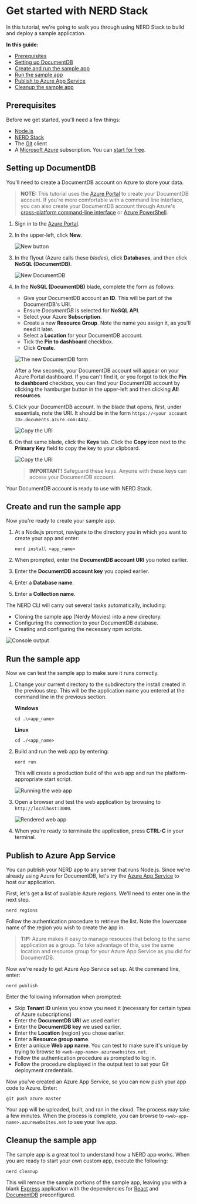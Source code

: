 # Get started with NERD Stack

In this tutorial, we're going to walk you through using NERD Stack to build and deploy a sample application.  

**In this guide:**

- [Prerequisites](#prerequisites)
- [Setting up DocumentDB](#setting-up-documentdb)
- [Create and run the sample app](#create-the-sample-app)
- [Run the sample app](#run-the-sample-app)
- [Publish to Azure App Service](#publish-to-azure-app-service)
- [Cleanup the sample app](#cleanup-the-sample-app)

## Prerequisites

Before we get started, you'll need a few things:

* [Node.js](https://nodejs.org/)
* [NERD Stack](index.html#installation)
* The [Git](https://git-scm.com/) client
* A [Microsoft Azure](https://azure.microsoft.com) subscription.  You can [start for free](https://azure.microsoft.com/en-us/free/).

## Setting up DocumentDB

You'll need to create a DocumentDB account on Azure to store your data.

> **NOTE:** This tutorial uses the [Azure Portal](https://portal.azure.com) to create your DocumentDB account.  If you're more comfortable with a command line interface, you can also create your DocumentDB account through Azure's [cross-platform command-line interface](https://docs.microsoft.com/en-us/azure/xplat-cli-install?toc=%2fazure%2fvirtual-machines%2flinux%2ftoc.json) or [Azure PowerShell](https://docs.microsoft.com/powershell/).

1. Sign in to the [Azure Portal](https://portal.azure.com).

2. In the upper-left, click **New**.

    ![New button](./images/new-service.png)

3. In the flyout (Azure calls these *blades*), click **Databases**, and then click **NoSQL (DocumentDB)**.

    ![New DocumentDB](./images/new-documentdb.png)

4. In the **NoSQL (DocumentDB)** blade, complete the form as follows:
    
    - Give your DocumentDB account an **ID**. This will be part of the DocumentDB's URI.
    - Ensure *DocumentDB* is selected for **NoSQL API**.
    - Select your Azure **Subscription**.
    - Create a new **Resource Group**.  Note the name you assign it, as you'll need it later.
    - Select a **Location** for your DocumentDB account. 
    - Tick the **Pin to dashboard** checkbox.
    - Click **Create**.

    ![The new DocumentDB form](./images/complete-form.png)

    After a few seconds, your DocumentDB account will appear on your Azure Portal dashboard.  If you can't find it, or you forgot to tick the **Pin to dashboard** checkbox, you can find your DocumentDB account by clicking the hamburger button in the upper-left and then clicking **All resources**.  

5. Click your DocumentDB account.  In the blade that opens, first, under essentials, note the URI. It should be in the form `https://<your account ID>.documents.azure.com:443/`.

    ![Copy the URI](./images/copy-uri.png)

6. On that same blade, click the **Keys** tab.  Click the **Copy** icon next to the **Primary Key** field to copy the key to your clipboard.

    ![Copy the URI](./images/copy-keys.png)

    > **IMPORTANT!** Safeguard these keys. Anyone with these keys can access your DocumentDB account.

Your DocumentDB account is ready to use with NERD Stack.

## Create and run the sample app

Now you're ready to create your sample app.  

1. At a Node.js prompt, navigate to the directory you in which you want to create your app and enter:
    
    ```
    nerd install <app_name>
    ```

2. When prompted, enter the **DocumentDB account URI** you noted earlier.

3. Enter the **DocumentDB account key** you copied earlier.

4. Enter a **Database name**.

5. Enter a **Collection name**.

The NERD CLI will carry out several tasks automatically, including:

* Cloning the sample app (Nerdy Movies) into a new directory.
* Configuring the connection to your DocumentDB database.
* Creating and configuring the necessary npm scripts.

![Console output](./images/nerd-install.png)

## Run the sample app

Now we can test the sample app to make sure it runs correctly.

1. Change your current directory to the subdirectory the install created in the previous step.  This will be the application name you entered at the command line in the previous section.

    **Windows**

    ```
    cd .\<app_name>
    ```

    **Linux**

    ```
    cd ./<app_name>
    ```

2. Build and run the web app by entering:

    ```
    nerd run
    ```
    
    This will create a production build of the web app and run the platform-appropriate start script.

    ![Running the web app](./images/nerd-run.png)

3. Open a browser and test the web application by browsing to `http://localhost:3000`.

    ![Rendered web app](./images/rendered-site.png)

4. When you're ready to terminate the application, press **CTRL-C** in your terminal.



## Publish to Azure App Service

You can publish your NERD app to any server that runs Node.js.  Since we're already using Azure for DocumentDB, let's try the [Azure App Service](https://azure.microsoft.com/en-us/services/app-service/) to host our application.

First, let's get a list of available Azure regions.  We'll need to enter one in the next step.

```
nerd regions
```

Follow the authentication procedure to retrieve the list.  Note the lowercase name of the region you wish to create the app in.  

> **TIP:** Azure makes it easy to manage resouces that belong to the same application as a group. To take advantage of this, use the same location and resource group for your Azure App Service as you did for DocumentDB.

Now we're ready to get Azure App Service set up.  At the command line, enter:

```
nerd publish
```

Enter the following information when prompted:

- Skip **Tenant ID** unless you know you need it (necessary for certain types of Azure subscriptions)
- Enter the **DocumentDB URI** we used earlier.
- Enter the **DocumentDB key** we used earlier.
- Enter the **Location** (region) you chose earlier.
- Enter a **Resource group name**. 
- Enter a unique **Web app name**.  You can test to make sure it's unique by trying to browse to `<web-app-name>.azurewebsites.net`.
- Follow the authentication procedure as prompted to log in.
- Follow the procedure displayed in the output text to set your Git deployment credentials.


Now you've created an Azure App Service, so you can now push your app code to Azure.  Enter:

```
git push azure master
```

Your app will be uploaded, built, and ran in the cloud.  The process may take a few minutes.  When the process is complete, you can browse to `<web-app-name>.azurewebsites.net` to see your live app.


## Cleanup the sample app

The sample app is a great tool to understand how a NERD app works.  When you are ready to start your own custom app, execute the following:

```
nerd cleanup
```

This will remove the sample portions of the sample app, leaving you with a blank [Express](http://expressjs.com/) application with the dependencies for [React](https://facebook.github.io/react/) and [DocumentDB](https://azure.microsoft.com/services/documentdb/) preconfigured.
